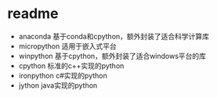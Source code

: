 # readme

- anaconda 基于conda和cpython，额外封装了适合科学计算库
- micropython 适用于嵌入式平台
- winpython 基于cpython，额外封装了适合windows平台的库
- cpython 标准的c++实现的python
- ironpython c#实现的python
- jython java实现的python



